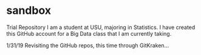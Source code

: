 # sandbox
Trial Repository 
I am a student at USU, majoring in Statistics. I have created this GitHub account for a Big Data class that I am currently taking. 

1/31/19
Revisiting the GitHub repos, this time through GitKraken...


